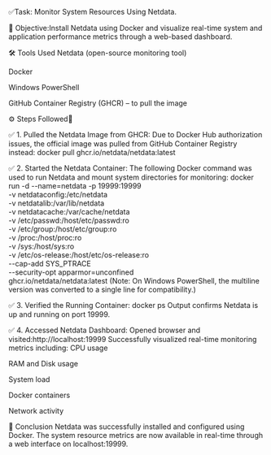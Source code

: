 ✅Task: Monitor System Resources Using Netdata.

📝 Objective:Install Netdata using Docker and visualize real-time system and application performance metrics through a web-based dashboard.

🛠️ Tools Used
Netdata (open-source monitoring tool)

Docker

Windows PowerShell

GitHub Container Registry (GHCR) – to pull the image

⚙️ Steps Followed🚀

✅ 1. Pulled the Netdata Image from GHCR:
Due to Docker Hub authorization issues, the official image was pulled from GitHub Container Registry instead:
docker pull ghcr.io/netdata/netdata:latest

✅ 2. Started the Netdata Container:
The following Docker command was used to run Netdata and mount system directories for monitoring:
docker run -d --name=netdata -p 19999:19999 \
  -v netdataconfig:/etc/netdata \
  -v netdatalib:/var/lib/netdata \
  -v netdatacache:/var/cache/netdata \
  -v /etc/passwd:/host/etc/passwd:ro \
  -v /etc/group:/host/etc/group:ro \
  -v /proc:/host/proc:ro \
  -v /sys:/host/sys:ro \
  -v /etc/os-release:/host/etc/os-release:ro \
  --cap-add SYS_PTRACE \
  --security-opt apparmor=unconfined \
  ghcr.io/netdata/netdata:latest
(Note: On Windows PowerShell, the multiline version was converted to a single line for compatibility.)

✅ 3. Verified the Running Container:
docker ps
Output confirms Netdata is up and running on port 19999.

✅ 4. Accessed Netdata Dashboard:
Opened browser and visited:http://localhost:19999
Successfully visualized real-time monitoring metrics including:
CPU usage

RAM and Disk usage

System load

Docker containers

Network activity

🏁 Conclusion
Netdata was successfully installed and configured using Docker. The system resource metrics are now available in real-time through a web interface on localhost:19999.
